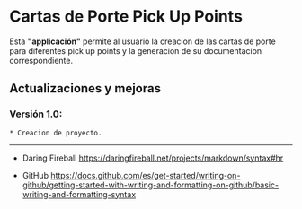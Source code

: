 # **Cartas de Porte Pick Up Points**


Esta **"applicación"** permite al usuario la creacion de las cartas de porte para diferentes pick up points y la generacion de su documentacion correspondiente.

## **Actualizaciones y mejoras**

### Versión 1.0:
    * Creacion de proyecto.

- - - 
* Daring Fireball https://daringfireball.net/projects/markdown/syntax#hr

*  GitHub https://docs.github.com/es/get-started/writing-on-github/getting-started-with-writing-and-formatting-on-github/basic-writing-and-formatting-syntax

